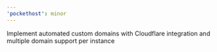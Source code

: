 ```yaml
---
'pockethost': minor
---
```


Implement automated custom domains with Cloudflare integration and multiple domain support per instance
